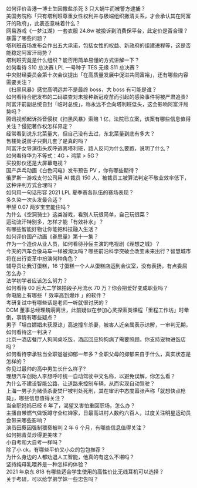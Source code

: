 如何评价香港一博士生因撒盐杀死 3 只大蜗牛而被警方逮捕？  
美国务院称「只有塔利班尊重女性权利并与极端组织撇清关系，才会承认其在阿富汗的政府」，此表态意味着什么？  
网易游戏《一梦江湖》一套衣服 24.8w 被投诉到消费保平台，此定价是否合理？暴露了哪些问题？  
塔利班首场发布会作出五大承诺，包括女性的权益、新政府的组建进程等，这是否能稳定阿富汗局势？  
塔利班究竟是什么组织？能否用简单易懂的方式讲解一下？  
如何看待 S10 总决赛 LPL 一号种子 TES 无缘 S11 总决赛？  
中央财经委员会第十次会议提出「在高质量发展中促进共同富裕」，还有哪些内容需要关注？  
《扫黑风暴》感觉高明远并不是最终 boss，大 boss 有可能是谁？  
如何看待合肥发布的二码联查对未接种新冠疫苗而引起的感染事件将被严肃追责?  
阿富汗前副总统自封「临时总统」，称永远不会向塔利班低头，这会影响阿富汗局势吗？  
腾讯视频起诉抖音侵权《扫黑风暴》索赔 1 亿，法院已立案，该案有哪些信息值得关注？侵犯著作权怎样界定？  
经常看到说东北菜量大，但自己没有去过，东北菜量到底有多大？  
售楼处说房子只剩几套了是真的吗？  
阿富汗女导演街头疾呼逃离塔利班，路人反问为什么要跑，说明了什么？  
如何看待华为不等式：4G + 鸿蒙 > 5G？  
买投影仪还是大屏幕电视？  
国产乒乓动画《白色闪电》发布预告 PV ，你有哪些期待？  
俄罗斯一游戏支付公司用 AI 裁员 150 人，被裁员工被算法判定不敬业效率低下，这种评判方式合理吗？  
如何用一句话形容 2021 LPL 夏季赛各队伍的赛场表现？  
多久染一次头发最合适？  
甲醛 0.07 两岁宝宝能住吗？  
为什么《空洞骑士》这类游戏，看别人玩很简单，自己玩很菜？  
运动流汗特别多，怎样才能「有效补水」？  
有哪些智能好物让你能把科技融入生活？  
如何评价国产动画《眷思量》第十一集？  
作为一个造价从业人员，如何看待孙俪主演的电视剧《理想之城》？  
今天的汽车会像马车一样被淘汰吗？哪些前沿科学突破会改变未来出行？智慧城市将在出行变革中扮演何种角色？  
辅导员让我订蛋糕，16 寸蛋糕一个人从蛋糕店运到会议室，没有表扬，有点委屈怎么办？  
法学初学者应该怎么努力？  
如何看待 00 后大二学妹拍段子月流水 70 万？你会把爱好变成职业吗？  
你电脑上有哪些「 效率高到爆炸 」的软件？  
考研复试中有哪些话是老师一听就很讨厌的？  
DCM 董事总经理魏萌离世，此前疑似在参加心灵探索类课程「里程工作坊」时晕倒，事情有哪些疑点？  
男子「坦白嫖娼未获原谅」高速撞车杀妻，被害人近亲属表示谅解，一审判无期，如何看待这一判决？  
北京一酒店餐厅人狗同桌吃饭，酒店回应狗狗病了需要照顾。你支持宠物进饭店吗？  
如何看待李承铉当全职爸爸抑郁一年多？全职父母的抑郁来自于什么，真实状态是怎样的？  
你见过最帅的高中男生长什么样子?  
理想汽车创始人李想呼吁统一自动驾驶中文名称，以避免误解，你怎么看？  
为什么不建设智能公路，让道路来控制车辆，从而实现自动驾驶？  
上海一男子为赌债杀妻焚尸被判处死刑，其在审讯中态度嚣张声称「就想快点枪毙」，哪些信息值得关注？  
当全职妈妈已经 6 年了，渴望又害怕重回职场，怎么办？  
主播自带燃气做饭蹲守全红婵家，日最高进村人数约六百人，过度关注明星运动员会带来哪些影响？  
演员田蕤因强制猥亵被判 2 年 6 个月，有哪些信息值得关注？  
如何把青菜炒得更美味？  
小自考和大自考一样吗？  
除了小 ck，有哪些平价又小众的包包推荐？  
为什么身边的人都劝退人工智能，他真的有这么不堪吗？  
坚持纯母乳喂养是一种怎样的体验？  
2021 年京东 818 有哪些适合学生使用的高性价比无线耳机可以选择？  
关于考研，可以给学弟学妹一些忠告吗？  
